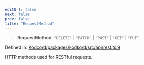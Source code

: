 ```yaml
---
editUrl: false
next: false
prev: false
title: "RequestMethod"
---
```


> **RequestMethod**: `"DELETE"` \| `"PATCH"` \| `"POST"` \| `"GET"` \| `"PUT"`

Defined in: [Kodcord/packages/kodkord/src/api/rest.ts:9](https://github.com/KodekoStudios/Kodcord/blob/6ab19d75069161c7cd299514170ea69cc40eca30/packages/kodkord/src/api/rest.ts#L9)

HTTP methods used for RESTful requests.
